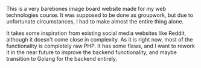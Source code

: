 This is a very barebones image board website made for my web technologies course. It was supposed to be done as groupwork, but due to unfortunate circumstances, I had to make almost the entire thing alone.

It takes some inspiration from existing social media websites like Reddit, although it doesn't come close in complexity. As it is right now, most of the functionality is completely raw PHP. It has some flaws, and I want to rework it in the near future to improve the backend functionality, and maybe transition to Golang for the backend entirely.
